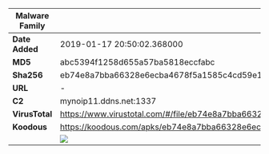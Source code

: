 | Malware Family | SandroRat                                                    |
| -------------- | ------------------------------------------------------------ |
| **Date Added** | 2019-01-17 20:50:02.368000                                                   |
| **MD5**        | abc5394f1258d655a57ba5818eccfabc                             |
| **Sha256**     | eb74e8a7bba66328e6ecba4678f5a1585c4cd59e18cc604c332d23d2d67d0716 |
| **URL**        | -                                                            |
| **C2**         | mynoip11.ddns.net:1337 |
| **VirusTotal** | https://www.virustotal.com/#/file/eb74e8a7bba66328e6ecba4678f5a1585c4cd59e18cc604c332d23d2d67d0716/detection |
| **Koodous**    | https://koodous.com/apks/eb74e8a7bba66328e6ecba4678f5a1585c4cd59e18cc604c332d23d2d67d0716 |
|                | ![](../assets/eb74e8a7bba66328e6ecba4678f5a1585c4cd59e18cc604c332d23d2d67d0716.png) |